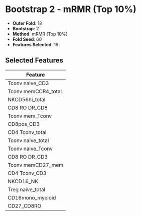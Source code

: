 # Bootstrap 2 - mRMR (Top 10%)

- **Outer Fold**: 18
- **Bootstrap**: 2
- **Method**: mRMR (Top 10%)
- **Fold Seed**: 60
- **Features Selected**: 16

## Selected Features

| Feature |
|---------|
| Tconv naive_CD3 |
| Tconv memCCR4_total |
| NKCD56hi_total |
| CD8 RO DR_CD8 |
| Tconv mem_Tconv |
| CD8pos_CD3 |
| CD4 Tconv_total |
| Tconv naive_total |
| Tconv naive_Tconv |
| CD8 RO DR_CD3 |
| Tconv memCD27_mem |
| CD4 Tconv_CD3 |
| NKCD16_NK |
| Treg naive_total |
| CD16mono_myeloid |
| CD27_CD8RO |
